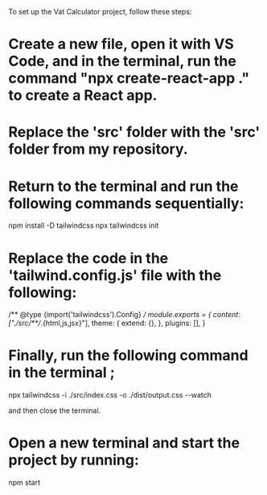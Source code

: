 To set up the Vat Calculator project, follow these steps:

# Create a new file, open it with VS Code, and in the terminal, run the command "npx create-react-app ." to create a React app.
# Replace the 'src' folder with the 'src' folder from my repository.
# Return to the terminal and run the following commands sequentially:
  
  npm install -D tailwindcss
  npx tailwindcss init

# Replace the code in the 'tailwind.config.js' file with the following:

/** @type {import('tailwindcss').Config} */
module.exports = {
  content: ["./src/**/*.{html,js,jsx}"],
  theme: {
    extend: {},
  },
  plugins: [],
}

# Finally, run the following command in the terminal ;

npx tailwindcss -i ./src/index.css -o ./dist/output.css --watch

and then close the terminal.

# Open a new terminal and start the project by running:

npm start
